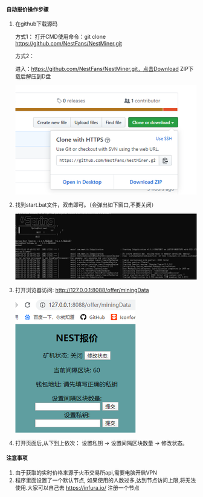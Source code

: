 #### 自动报价操作步骤

1. 在github下载源码

   方式1： 
   	打开CMD使用命令：git clone  https://github.com/NestFans/NestMiner.git

   方式2：

   	进入：https://github.com/NestFans/NestMiner.git，点击Download ZIP下载后解压到D盘


   	![avatar](./picture/源码.png)

2. 找到start.bat文件，双击即可。（会弹出如下窗口,不要关闭）

   ![](/picture/启动.png)

3. 打开浏览器访问: http://127.0.0.1:8088/offer/miningData

   ![](./picture/报价网页.png)

4. 打开页面后,从下到上依次： 设置私钥 -> 设置间隔区块数量 -> 修改状态。


#### 注意事项

1. 由于获取的实时价格来源于火币交易所api,需要电脑开启VPN
2. 程序里面设置了一个默认节点, 如果使用的人数过多,达到节点访问上限,将无法使用.大家可以自己去 <https://infura.io/> 注册一个节点
